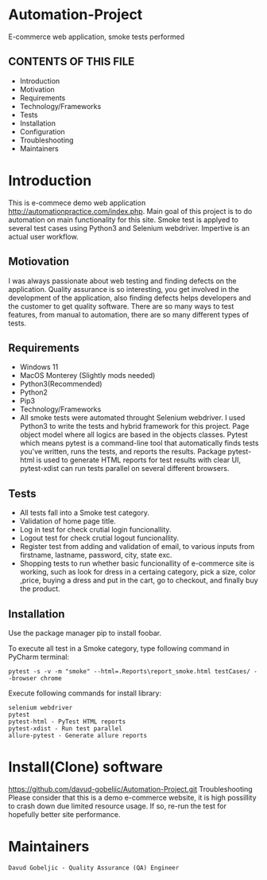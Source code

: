# Automation-Project
E-commerce web application, smoke tests performed

## CONTENTS OF THIS FILE
* Introduction
* Motivation
* Requirements
* Technology/Frameworks
* Tests
* Installation
* Configuration
* Troubleshooting
* Maintainers


# Introduction

This is e-commece demo web application http://automationpractice.com/index.php. Main goal of this project is to do automation on main functionality for this site. Smoke test is applyed to several test cases using Python3 and Selenium webdriver. Impertive is an actual user workflow.


## Motiovation

I was always passionate about web testing and finding defects on the application. Quality assurance is so interesting, you get involved in the development of the application, also finding defects helps developers and the customer to get quality software. There are so many ways to test features, from manual to automation, there are so many different types of tests.


## Requirements

* Windows 11
* MacOS Monterey (Slightly mods needed)
* Python3(Recommended)
* Python2
* Pip3
* Technology/Frameworks
* All smoke tests were automated throught Selenium webdriver. I used Python3 to write the tests and hybrid framework for this project. Page object model where all logics are based in the objects classes. Pytest which means pytest is a command-line tool that automatically finds tests you've written, runs the tests, and reports the results. Package pytest-html is used to generate HTML reports for test results with clear UI, pytest-xdist can run tests parallel on several different browsers.

## Tests
* All tests fall into a Smoke test category.
* Validation of home page title.
* Log in test for check crutial login funcionallity.
* Logout test for check crutial logout funcionallity.
* Register test from adding and validation of email, to various inputs from firstname, lastname, password, city, state exc.
* Shopping tests to run whether basic funcionallity of e-commerce site is working, such as look for dress in a certaing category, pick a size, color ,price, buying a   dress and put in the cart, go to checkout, and finally buy the product.


## Installation

Use the package manager pip to install foobar.

To execute all test in a Smoke category, type following command in PyCharm terminal:

```
pytest -s -v -m "smoke" --html=.Reports\report_smoke.html testCases/ --browser chrome
```


Execute following commands for install library:
```
selenium webdriver
pytest
pytest-html - PyTest HTML reports
pytest-xdist - Run test parallel
allure-pytest - Generate allure reports
```


# Install(Clone) software

https://github.com/davud-gobeljic/Automation-Project.git
Troubleshooting
Please consider that this is a demo e-commerce website, it is high possillity to crash down due limited resource usage. If so, re-run the test for hopefully better site performance.



# Maintainers
`
Davud Gobeljic - Quality Assurance (QA) Engineer
`
